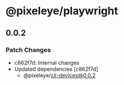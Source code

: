 # @pixeleye/playwright

## 0.0.2

### Patch Changes

- c862f7d: Internal changes
- Updated dependencies [c862f7d]
  - @pixeleye/cli-devices@0.0.2
